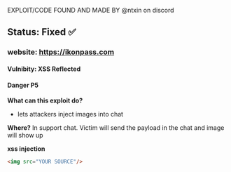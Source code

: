 EXPLOIT/CODE FOUND AND MADE BY @ntxin on discord 





## Status:  Fixed ✅

### website: https://ikonpass.com
#### Vulnibity: XSS Reflected 
#### Danger P5

**What can this exploit do?**

- lets attackers inject images into chat

**Where?**
In support chat. Victim will send the payload in the chat and image will show up

**xss injection**
```html
<img src="YOUR SOURCE"/>
```

